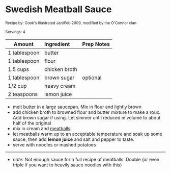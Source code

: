 # Swedish Meatball Sauce

<small>Recipe by: Cook's Illustrated Jan/Feb 2009, modified by the O'Connor clan</small>

<small>Servings: 4</small>

| Amount       | Ingredient    | Prep Notes |
| ------------ | :------------ | :--------- |
| 1 tablespoon | butter        |            |
| 1 tablespoon | flour         |            |
| 1.5 cups     | chicken broth |            |
| 1 tablespoon | brown sugar   | optional   |
| 1/2 cup      | heavy cream   |            |
| 2 teaspoons  | lemon juice   |            |

- melt butter in a large saucepan. Mix in flour and lightly brown
- add chicken broth to browned flour and butter mixture to make a roux. Add brown sugar if using. Let simmer until reduced in volume to about half of the original
- mix in cream and [meatballs](bakedMeatballs.md)
- let meatballs warm up to an acceptable temperature and soak up some sauce, then add **lemon juice** and salt and pepper to taste.
- serve with noodles or mashed potatoes

---

- _note_: Not enough sauce for a full recipe of meatballs. Double (or even triple if you want to heavily sauce noodles with this)